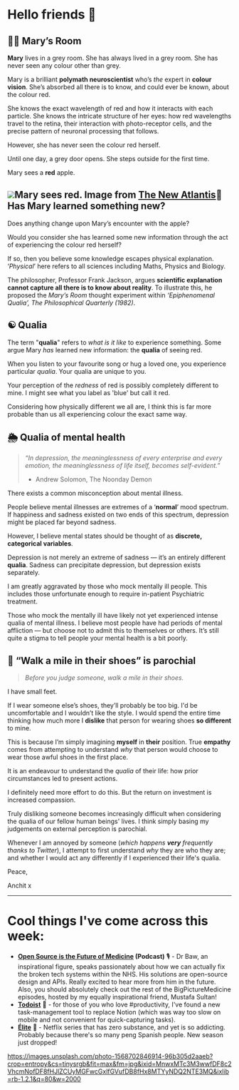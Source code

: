 **Hello friends 💙**
===================


👩‍🔬 Mary’s Room
---------------


**Mary** lives in a grey room. She has always lived in a grey room. She has never seen any colour other than grey.


Mary is a brilliant **polymath neuroscientist** who’s *the* expert in **colour vision**. She’s absorbed all there is to know, and could ever be known, about the colour red.


She knows the exact wavelength of red and how it interacts with each particle. She knows the intricate structure of her eyes: how red wavelengths travel to the retina, their interaction with photo-receptor cells, and the precise pattern of neuronal processing that follows.


However, she has never seen the colour red herself.


Until one day, a grey door opens. She steps outside for the first time.


Mary sees a **red** apple.


![](__GHOST_URL__/content/images/2021/06/Mary-1.jpg)Mary sees red. Image from [The New Atlantis](https://www.thenewatlantis.com/wp-content/uploads/legacy/20170319_TNA51Schulman1200x627.jpg)🍎 Has Mary learned something new?
---------------------------------


Does anything change upon Mary’s encounter with the apple?


Would you consider she has learned some new information through the act of experiencing the colour red herself?


If so, then you believe some knowledge escapes physical explanation. ‘*Physical*’ here refers to all sciences including Maths, Physics and Biology.


The philosopher, Professor Frank Jackson, argues **scientific explanation cannot capture all there is to know about reality**. To illustrate this, he proposed the *Mary’s Room* thought experiment within *‘Epiphenomenal Qualia’, The Philosophical Quarterly (1982)*.


☯ Qualia
--------


The term "**qualia**" refers to *what is it like* to experience something. Some argue Mary *has* learned new information: the **qualia** of seeing red.


When you listen to your favourite song or hug a loved one, you experience particular *qualia*. Your qualia are unique to you.


Your perception of the *redness* of red is possibly completely different to mine. I might see what you label as 'blue' but call it red.


Considering how physically different we all are, I think this is far more probable than us all experiencing colour the exact same way.


🌦 Qualia of mental health
-------------------------



> 
> *“*In depression, the meaninglessness of every enterprise and every emotion, the meaninglessness of life itself, becomes self-evident.*”*  
> 
> - Andrew Solomon, The Noonday Demon
> 
> 
> 


There exists a common misconception about mental illness.


People believe mental illnesses are extremes of a ‘**normal**’ mood spectrum. If happiness and sadness existed on two ends of this spectrum, depression might be placed far beyond sadness.


However, I believe mental states should be thought of as **discrete, categorical variables**.


Depression is not merely an extreme of sadness — it’s an entirely different **qualia**. Sadness can precipitate depression, but depression exists separately.


I am greatly aggravated by those who mock mentally ill people. This includes those unfortunate enough to require in-patient Psychiatric treatment.


Those who mock the mentally ill have likely not yet experienced intense qualia of mental illness. I believe most people have had periods of mental affliction — but choose not to admit this to themselves or others. It’s still quite a stigma to tell people your mental health is a bit poorly.


👞 “Walk a mile in their shoes” is parochial
-------------------------------------------



> 
> *Before you judge someone, walk a mile in their shoes.*
> 
> 
> 


I have small feet.


If I wear someone else’s shoes, they’ll probably be too big. I'd be uncomfortable and I wouldn’t like the style. I would spend the entire time thinking how much more I **dislike** that person for wearing shoes **so different** to mine.


This is because I’m simply imagining **myself** in **their** position. True **empathy** comes from attempting to understand *why* that person would choose to wear those awful shoes in the first place.


It is an endeavour to understand the *qualia* of their life: how prior circumstances led to present actions.


I definitely need more effort to do this. But the return on investment is increased compassion.


Truly disliking someone becomes increasingly difficult when considering the qualia of our fellow human beings' lives. I think simply basing my judgements on external perception is parochial.


Whenever I am annoyed by someone (*which happens **very** frequently thanks to Twitter*), I attempt to first understand *why* they are who they are; and whether I would act any differently if I experienced their life's qualia.


Peace,  

Anchit x




---


Cool things I've come across this week:
=======================================


* **[Open Source is the Future of Medicine](https://open.spotify.com/episode/5O1FlLzjjkkDVM285vatoV?si=q83zaMR_Ro6YYz0VnZMzMg&dl_branch=1) (Podcast)** 🎙 - Dr Baw, an inspirational figure, speaks passionately about how we can actually fix the broken tech systems within the NHS. His solutions are open-source design and APIs. Really excited to hear more from him in the future. Also, you should absolutely check out the rest of the BigPictureMedicine episodes, hosted by my equally inspirational friend, Mustafa Sultan!
* **[Todoist](https://todoist.com/)** 📲 - for those of you who love #productivity, I've found a new task-management tool to replace Notion (which was way too slow on mobile and not convenient for quick-capturing tasks).
* **[Élite](https://www.netflix.com/watch/80200942?source=35)** 🎥 - Netflix series that has zero substance, and yet is so addicting. Probably because there's so many peng Spanish people. New season just dropped!



https://images.unsplash.com/photo-1568702846914-96b305d2aaeb?crop=entropy&cs=tinysrgb&fit=max&fm=jpg&ixid=MnwxMTc3M3wwfDF8c2VhcmNofDF8fHJlZCUyMGFwcGxlfGVufDB8fHx8MTYyNDQ2NTE3MQ&ixlib=rb-1.2.1&q=80&w=2000